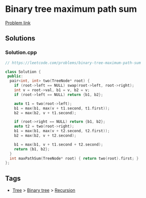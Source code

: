 # Binary tree maximum path sum

[Problem link](https://leetcode.com/problems/binary-tree-maximum-path-sum)

## Solutions


### Solution.cpp
```cpp
// https://leetcode.com/problems/binary-tree-maximum-path-sum

class Solution {
 public:
  pair<int, int> two(TreeNode* root) {
    if (root->left == NULL) swap(root->left, root->right);
    int v = root->val, b1 = v, b2 = v;
    if (root->left == NULL) return {b1, b2};

    auto t1 = two(root->left);
    b1 = max(b1, max(v + t1.second, t1.first));
    b2 = max(b2, v + t1.second);

    if (root->right == NULL) return {b1, b2};
    auto t2 = two(root->right);
    b1 = max(b1, max(v + t2.second, t2.first));
    b2 = max(b2, v + t2.second);

    b1 = max(b1, v + t1.second + t2.second);
    return {b1, b2};
  }
  int maxPathSum(TreeNode* root) { return two(root).first; }
};
```
## Tags

* [Tree](/Collections/tree.md#tree) > [Binary tree](/Collections/tree.md#binary-tree) > [Recursion](/Collections/tree.md#recursion)
